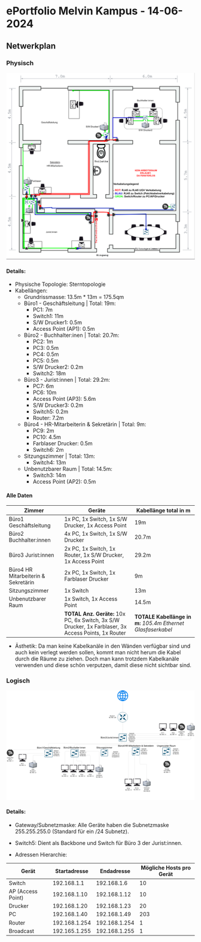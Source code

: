 # ePortfolio Melvin Kampus - 14-06-2024

## Netwerkplan

### Physisch


![Verkabelungsplan](../assets/assets_14-06-2024/Netzwerkplan_Physisch.svg)


#### Details:
- Physische Topologie: Sterntopologie
- Kabellängen:
    - Grundrissmasse: 13.5m * 13m = 175.5qm
    - Büro1 - Geschäftsleitung | Total: 19m:
        - PC1: 7m
        - Switch1: 11m
        - S/W Drucker1: 0.5m
        - Access Point (AP1): 0.5m
    - Büro2 - Buchhalter:inen | Total: 20.7m:
        - PC2: 1m
        - PC3: 0.5m
        - PC4: 0.5m
        - PC5: 0.5m
        - S/W Drucker2: 0.2m
        - Switch2: 18m
    - Büro3 - Jurist:innen | Total: 29.2m:
        - PC7: 6m
        - PC6: 10m
        - Access Point (AP3): 5.6m
        - S/W Drucker3: 0.2m
        - Switch5: 0.2m 
        - Router: 7.2m
    - Büro4 - HR-Mitarbeiterin & Sekretärin | Total: 9m:
        - PC9: 2m
        - PC10: 4.5m
        - Farblaser Drucker: 0.5m
        - Switch6: 2m
    - Sitzungszimmer | Total: 13m:
        - Switch4: 13m
    - Unbenutzbarer Raum | Total: 14.5m:
        - Switch3: 14m
        - Access Point (AP2): 0.5m

#### Alle Daten

| Zimmer| Geräte |Kabellänge total in m |
|-------|--------|----------------------|
| Büro1 Geschäftsleitung | 1x PC, 1x Switch, 1x S/W Drucker, 1x Access Point | 19m |
| Büro2 Buchhalter:innen | 4x PC, 1x Switch, 1x S/W Drucker | 20.7m |
| Büro3 Jurist:innen | 2x PC, 1x Switch, 1x Router, 1x S/W Drucker, 1x Access Point | 29.2m |
| Büro4 HR Mitarbeiterin & Sekretärin | 2x PC, 1x Switch, 1x Farblaser Drucker | 9m |
| Sitzungszimmer | 1x Switch | 13m |
| Unbenutzbarer Raum | 1x Switch, 1x Access Point | 14.5m |
|| **TOTAL Anz. Geräte:** 10x PC, 6x Switch, 3x S/W Drucker, 1x Farblaser, 3x Access Points, 1x Router | **TOTALE Kabellänge in m:** *105.4m Ethernet Glasfaserkabel* |

- Ästhetik:
Da man keine Kabelkanäle in den Wänden verfügbar sind und auch kein verlegt werden sollen, kommt man nicht herum die Kabel durch die Räume zu ziehen. Doch man kann trotzdem Kabelkanäle verwenden und diese schön verputzen, damit diese nicht sichtbar sind.

### Logisch

![Logsiches Layout](../assets/assets_14-06-2024/Netzwerkplan_Logisch.svg)

#### Details:
- Gateway/Subnetzmaske: Alle Geräte haben die Subnetzmaske 255.255.255.0 (Standard für ein /24 Subnetz).
- Switch5: Dient als Backbone und Switch für Büro 3 der Jurist:innen.

- Adressen Hierarchie:

| Gerät | Startadresse | Endadresse | Mögliche Hosts pro Gerät |
|-------|--------------|------------|--------------------------|
| Switch | 192.168.1.1| 192.168.1.6 | 10 |
| AP (Access Point) | 192.168.1.10 | 192.168.1.12 | 10 |
| Drucker | 192.168.1.20 | 192.168.1.23 | 20 |
| PC | 192.168.1.40| 192.168.1.49 | 203 |
| Router | 192.168.1.254 | 192.168.1.254 | 1 |
| Broadcast | 192.165.1.255 | 192.168.1.255 | 1 |
